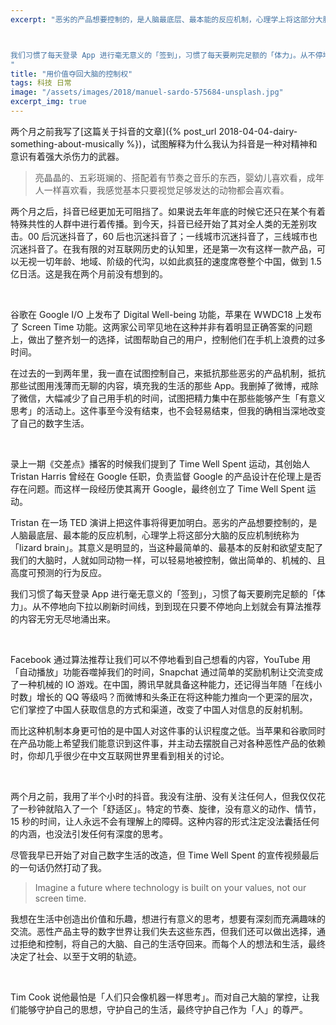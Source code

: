 ```yaml
---
excerpt: "恶劣的产品想要控制的，是人脑最底层、最本能的反应机制，心理学上将这部分大脑的反应机制统称为「lizard brain」。其意义是明显的，当这种最简单的、最基本的反射和欲望支配了我们的大脑时，人就如同动物一样，可以轻易地被控制，做出简单的、机械的、且高度可预测的行为反应。



我们习惯了每天登录 App 进行毫无意义的「签到」，习惯了每天要刷完足额的「体力」。从不停地向下拉以刷新时间线，到到现在只要不停地向上划就会有算法推荐的内容无穷无尽地涌出来。
"
title: "用价值夺回大脑的控制权"
tags: 科技 日常
image: "/assets/images/2018/manuel-sardo-575684-unsplash.jpg"
excerpt_img: true
---
```


两个月之前我写了[这篇关于抖音的文章]({% post_url 2018-04-04-dairy-something-about-musically %})，试图解释为什么我认为抖音是一种对精神和意识有着强大杀伤力的武器。
> 亮晶晶的、五彩斑斓的、搭配着有节奏之音乐的东西，婴幼儿喜欢看，成年人一样喜欢看，我感觉基本只要视觉足够发达的动物都会喜欢看。

两个月之后，抖音已经更加无可阻挡了。如果说去年年底的时候它还只在某个有着特殊共性的人群中进行着传播。到今天，抖音已经开始了其对全人类的无差别攻击。00 后沉迷抖音了，60 后也沉迷抖音了；一线城市沉迷抖音了，三线城市也沉迷抖音了。在我有限的对互联网历史的认知里，还是第一次有这样一款产品，可以无视一切年龄、地域、阶级的代沟，以如此疯狂的速度席卷整个中国，做到 1.5 亿日活。这是我在两个月前没有想到的。

<br>

谷歌在 Google I/O 上发布了 Digital Well-being 功能，苹果在 WWDC18 上发布了 Screen Time 功能。这两家公司罕见地在这种并非有着明显正确答案的问题上，做出了整齐划一的选择，试图帮助自己的用户，控制他们在手机上浪费的过多时间。

在过去的一到两年里，我一直在试图控制自己，来抵抗那些恶劣的产品机制，抵抗那些试图用浅薄而无聊的内容，填充我的生活的那些 App。我删掉了微博，戒除了微信，大幅减少了自己用手机的时间，试图把精力集中在那些能够产生「有意义思考」的活动上。这件事至今没有结束，也不会轻易结束，但我的确相当深地改变了自己的数字生活。

<br>

录上一期《交差点》播客的时候我们提到了 Time Well Spent 运动，其创始人 Tristan Harris 曾经在 Google 任职，负责监督 Google 的产品设计在伦理上是否存在问题。而这样一段经历使其离开 Google，最终创立了 Time Well Spent 运动。

Tristan 在一场 TED 演讲上把这件事将得更加明白。恶劣的产品想要控制的，是人脑最底层、最本能的反应机制，心理学上将这部分大脑的反应机制统称为「lizard brain」。其意义是明显的，当这种最简单的、最基本的反射和欲望支配了我们的大脑时，人就如同动物一样，可以轻易地被控制，做出简单的、机械的、且高度可预测的行为反应。

我们习惯了每天登录 App 进行毫无意义的「签到」，习惯了每天要刷完足额的「体力」。从不停地向下拉以刷新时间线，到到现在只要不停地向上划就会有算法推荐的内容无穷无尽地涌出来。

<br>

Facebook 通过算法推荐让我们可以不停地看到自己想看的内容，YouTube 用「自动播放」功能吞噬掉我们的时间，Snapchat 通过简单的奖励机制让交流变成了一种机械的 IO 游戏。在中国，腾讯早就具备这种能力，还记得当年随「在线小时数」增长的 QQ 等级吗？而微博和头条正在将这种能力推向一个更深的层次，它们掌控了中国人获取信息的方式和渠道，改变了中国人对信息的反射机制。

而比这种机制本身更可怕的是中国人对这件事的认识程度之低。当苹果和谷歌同时在产品功能上希望我们能意识到这件事，并主动去摆脱自己对各种恶性产品的依赖时，你却几乎很少在中文互联网世界里看到相关的讨论。

<br>

两个月之前，我用了半个小时的抖音。我没有注册、没有关注任何人，但我仅仅花了一秒钟就陷入了一个「舒适区」。特定的节奏、旋律，没有意义的动作、情节，15 秒的时间，让人永远不会有理解上的障碍。这种内容的形式注定没法囊括任何的内涵，也没法引发任何有深度的思考。

尽管我早已开始了对自己数字生活的改造，但 Time Well Spent 的宣传视频最后的一句话仍然打动了我。
> Imagine a future where technology is built on your values, not our screen time.

我想在生活中创造出价值和乐趣，想进行有意义的思考，想要有深刻而充满趣味的交流。恶性产品主导的数字世界让我们失去这些东西，但我们还可以做出选择，通过拒绝和控制，将自己的大脑、自己的生活夺回来。而每个人的想法和生活，最终决定了社会、以至于文明的轨迹。

<br>

Tim Cook 说他最怕是「人们只会像机器一样思考」。而对自己大脑的掌控，让我们能够守护自己的思想，守护自己的生活，最终守护自己作为「人」的尊严。